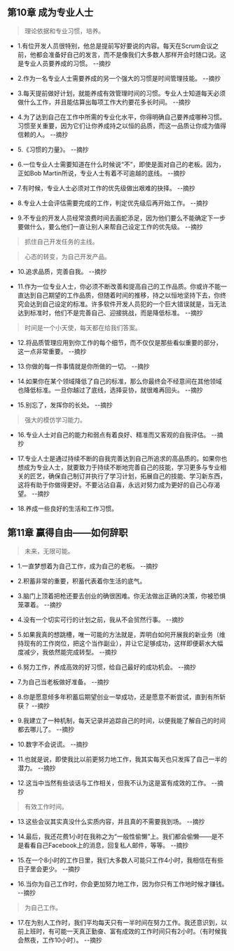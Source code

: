 ## 第10章 成为专业人士

>理论依据和专业习惯，培养。

- 1.有位开发人员很特别，他总是提前写好要说的内容。每天在Scrum会议之前，他都会准备好自己的发言，而不是像我们大多数人那样开会时随口说。这是专业人员要养成的习惯。 --摘抄

- 2.作为一名专业人士需要养成的另一个强大的习惯是时间管理技能。 --摘抄

- 3.每天提前做好计划，就能养成有效管理时间的习惯。专业人士知道每天必须做什么工作，并且能估算出每项工作大约要花多长时间。 --摘抄

- 4.为了达到自己在工作中所需的专业化水平，你得明确自己要养成哪种习惯。习惯至关重要，因为它们让你养成持之以恒的品质，而这一品质让你成为值得信赖的人。 --摘抄

- 5.《习惯的力量》。 --摘抄

- 6.一位专业人士需要知道在什么时候说“不”，即使是面对自己的老板。因为，正如Bob Martin所说，专业人士有着不可逾越的底线。 --摘抄

- 7.有时候，专业人士必须对工作的优先级做出艰难的抉择。 --摘抄

- 8.专业人士会评估需要完成的工作，判定优先级后再开始工作。 --摘抄

- 9.不专业的开发人员经常浪费时间去画蛇添足，因为他们要么不能确定下一步要做什么，要么他们一直让别人来帮自己设定工作的优先级。 --摘抄

>抓住自己开发任务的主线。

>心态的转变，为自己开发产品。

- 10.追求品质，完善自我。 --摘抄

- 11.作为一位专业人士，你必须不断改善和提高自己的工作品质。你或许不能一直达到自己期望的工作品质，但随着时间的推移，持之以恒地坚持下去，你终究会达到自己设定的标准。许多软件开发人员犯的一个巨大错误就是，当无法达到标准时，他们不是完善自己、迎接挑战，而是降低标准。 --摘抄

>时间是一个小天使，每天都在给我们答案。

- 12.将品质管理应用到你工作的每个细节，而不仅仅是那些看似重要的部分，这一点非常重要。 --摘抄

- 13.你做的每一件事情就是你所做的一切。 --摘抄

- 14.如果你在某个领域降低了自己的标准，那么你最终会不经意间在其他领域也降低标准。一旦你越过了底线，选择妥协，就很难再回头。 --摘抄

- 15.别忘了，发挥你的长处。 --摘抄

>强大的模仿学习能力。

- 16.专业人士对自己的能力和弱点有着良好、精准而又客观的自我评估。 --摘抄

- 17.专业人士是通过持续不断的自我完善达到自己所追求的高品质的。如果你也想成为专业人士，就要致力于持续不断地完善自己的技能，学习更多与专业相关的匠艺，确保自己制订并执行了学习计划，拓展自己的技能、学习新东西，这将有助于你做得更好。不要沾沾自喜，永远对努力成为更好的自己心存渴望。 --摘抄

- 18.养成一些良好的生活和工作习惯。

## 第11章 赢得自由——如何辞职

>未来，无限可能。

- 1.一直梦想着为自己工作，成为自己的老板。 --摘抄

- 2.积蓄非常的重要，积蓄代表着你生活的底气。

- 3.脑门上顶着把枪还要去创业的确很困难。你无法做出正确的决策，你被恐惧笼罩着。 --摘抄

- 4.没有一个切实可行的计划之前，我从不会贸然行事。 --摘抄

- 5.如果我真的想跳槽，唯一可能的方法就是，弄明白如何开展我的新业务（维持现有的工作岗位，把这个当作副业），并让它足够成功，这样即便薪水大幅度减少，我依然能完成转型。 --摘抄

- 6.努力工作，养成高效的好习惯，给自己最好的成功机会。 --摘抄

- 7.为自己当老板做好准备。 --摘抄

- 8.你是愿意倾多年积蓄后期望创业一举成功，还是愿意不断尝试，直到有所斩获？ --摘抄

- 9.我建立了一种机制，每天记录并追踪自己的时间，以便我能了解自己的时间都去哪儿了。 --摘抄

- 10.数字不会说谎。 --摘抄

- 11.也就是说，即使我比以前更努力地工作，我其实每天也只发挥了自己一半的潜力。 --摘抄

- 12.这当中当然有些谈话与工作相关，但我不认为这是富有成效的工作。 --摘抄

>有效工作时间。

- 13.这些会议其实真没什么实质内容，并且真的不需要我到场。 --摘抄

- 14.最后，我还花费1小时在我称之为“一般性偷懒”上。我们都会偷懒——是不是看看自己Facebook上的消息，回复私人邮件，等等。 --摘抄

- 15.在一个8小时的工作日里，我们大多数人可能只工作4小时，我相信在有些日子里会更少。 --摘抄

- 16.当你为自己工作时，你会更加努力地工作，因为你只有工作地时候才赚钱。 --摘抄

>为自己工作。

- 17.在为别人工作时，我们平均每天只有一半时间在努力工作。我还意识到，以前上班时，有可能一天真正勤奋、富有成效的工作时间只有2小时。（有时候我会熬夜，工作10小时）。 --摘抄
